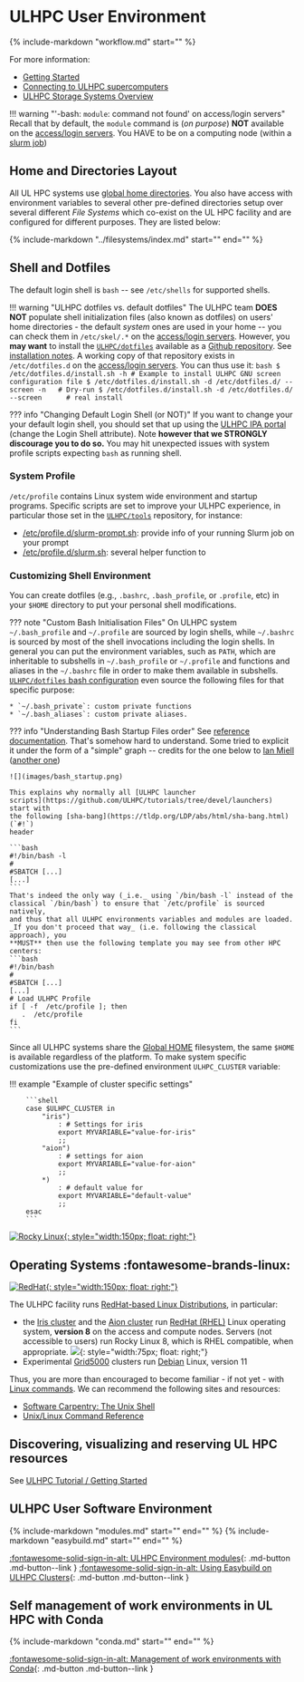 # ULHPC User Environment

{%
   include-markdown "workflow.md"
   start="<!--intro-start-->"
%}

For more information:

* [Getting Started](../getting-started.md)
* [Connecting to ULHPC supercomputers](../getting-started.md#connecting-to-ulhpc-supercomputers)
* [ULHPC Storage Systems Overview](../filesystems/index.md)
<!-- * [ULHPC User Software](../software/index.md) -->

!!! warning "'-bash: `module`: command not found' on access/login servers"
    Recall that by default, the `module` command is (_on purpose_) **NOT** available on the [access/login servers](../connect/access.md).
    You HAVE to be on a computing node (within a [slurm job](../slurm/index.md))

## Home and Directories Layout

All UL HPC systems use [global home directories](../filesystems/gpfs.md#global-home-directory-home). You also have access with environment variables to several other pre-defined directories setup over several different _File Systems_ which co-exist on the UL HPC facility and are configured for different purposes. They are listed below:

{%
   include-markdown "../filesystems/index.md"
   start="<!--file-system-table-start-->"
   end="<!--file-system-table-end-->"
%}

## Shell and Dotfiles

The default login shell is `bash` -- see `/etc/shells` for supported shells.

!!! warning "ULHPC dotfiles vs. default dotfiles"
    The ULHPC team **DOES NOT** populate shell initialization files (also known as dotfiles) on users' home directories - the default _system_ ones are used in your home -- you can check them in `/etc/skel/.*` on the [access/login servers](../connect/access.md).
    However, you **may want** to install the [`ULHPC/dotfiles`](https://github.com/ULHPC/dotfiles) available as a [Github repository](https://github.com/ULHPC/dotfiles). See [installation notes](https://github.com/ULHPC/dotfiles#installation).
    A working copy of that repository exists in `/etc/dotfiles.d` on the [access/login servers](../connect/access.md). You can thus use it:
    ```bash
    $ /etc/dotfiles.d/install.sh -h
    # Example to install ULHPC GNU screen configuration file
    $ /etc/dotfiles.d/install.sh -d /etc/dotfiles.d/ --screen -n   # Dry-run
    $ /etc/dotfiles.d/install.sh -d /etc/dotfiles.d/ --screen      # real install
    ```

??? info "Changing Default Login Shell (or NOT)"
    If you want to change your your default login shell, you should set that up using the [ULHPC IPA portal](../connect/ipa.md) (change the Login Shell attribute).
    Note **however that we STRONGLY discourage you to do so.** You may hit unexpected issues with system profile scripts expecting `bash` as running shell.

### System Profile

`/etc/profile` contains Linux system wide environment and startup programs.
Specific scripts are set to improve your ULHPC experience, in particular those set in the [`ULHPC/tools`](https://github.com/ULHPC/tools) repository, for instance:

* [/etc/profile.d/slurm-prompt.sh](https://github.com/ULHPC/tools/blob/master/slurm/profile.d/slurm-prompt.sh): provide info of your running Slurm job on your prompt
* [/etc/profile.d/slurm.sh](https://github.com/ULHPC/tools/blob/master/slurm/profile.d/slurm.sh): several helper function to

### Customizing Shell Environment

You can create dotfiles (e.g., `.bashrc`, `.bash_profile`, or
`.profile`, etc) in your `$HOME` directory to put your personal shell
modifications.

??? note "Custom Bash Initialisation Files"
    On ULHPC system `~/.bash_profile` and `~/.profile` are sourced by login
    shells, while `~/.bashrc` is sourced by most of the shell invocations
    including the login shells. In general you can put the environment
    variables, such as `PATH`, which are inheritable to subshells in
    `~/.bash_profile` or `~/.profile` and functions and aliases in the
    `~/.bashrc` file in order to make them available in subshells.
    [`ULHPC/dotfiles` bash
    configuration](https://github.com/ULHPC/dotfiles/blob/master/bash/.bashrc#L469)
    even source the following files for that specific purpose:

    * `~/.bash_private`: custom private functions
    * `~/.bash_aliases`: custom private aliases.

??? info "Understanding Bash Startup Files order"
    See [reference documentation](https://www.gnu.org/software/bash/manual/html_node/Bash-Startup-Files.html).
    That's somehow hard to understand. Some tried to explicit it under the form
    of a "simple" graph -- credits for the one below to [Ian
    Miell](https://zwischenzugs.com/2019/02/27/bash-startup-explained/)
    ([another one](http://www.solipsys.co.uk/new/BashInitialisationFiles.html))

    ![](images/bash_startup.png)

    This explains why normally all [ULHPC launcher
    scripts](https://github.com/ULHPC/tutorials/tree/devel/launchers) start with
    the following [sha-bang](https://tldp.org/LDP/abs/html/sha-bang.html) (`#!`)
    header

    ```bash
    #!/bin/bash -l
    #
    #SBATCH [...]
    [...]
    ```
    That's indeed the only way (_i.e._ using `/bin/bash -l` instead of the
    classical `/bin/bash`) to ensure that `/etc/profile` is sourced natively,
    and thus that all ULHPC environments variables and modules are loaded.
    _If you don't proceed that way_ (i.e. following the classical approach), you
    **MUST** then use the following template you may see from other HPC centers:
    ```bash
    #!/bin/bash
    #
    #SBATCH [...]
    [...]
    # Load ULHPC Profile
    if [ -f  /etc/profile ]; then
       .  /etc/profile
    fi
    ```

Since all ULHPC systems share the [Global HOME](../data/layout#home-directory-home) filesystem,
the same `$HOME` is available regardless of the platform.
To make system specific customizations use the pre-defined environment
`ULHPC_CLUSTER` variable:

!!! example "Example of cluster specific settings"

        ```shell
        case $ULHPC_CLUSTER in
            "iris")
                : # Settings for iris
                export MYVARIABLE="value-for-iris"
                ;;
            "aion")
                : # settings for aion
                export MYVARIABLE="value-for-aion"
                ;;
            *)
                : # default value for
                export MYVARIABLE="default-value"
                ;;
        esac
        ```

[![Rocky Linux](https://upload.wikimedia.org/wikipedia/commons/thumb/9/9c/Rocky_Linux_wordmark.svg/2560px-Rocky_Linux_wordmark.svg.png){: style="width:150px; float: right;"}](https://rockylinux.org/)

## Operating Systems :fontawesome-brands-linux:

[![RedHat](https://www.redhat.com/cms/managed-files/Logo-redhat-color-375.png){: style="width:150px; float: right;"}](https://www.redhat.com/en/technologies/linux-platforms/enterprise-linux)

The ULHPC facility runs [RedHat-based Linux Distributions](https://en.wikipedia.org/wiki/Red_Hat_Enterprise_Linux_derivatives), in particular:

* the [Iris cluster](../systems/iris/index.md) and the [Aion cluster](../systems/aion/index.md) run [RedHat (RHEL)](https://access.redhat.com/documentation/en-us/red_hat_enterprise_linux/8/) Linux operating system, **version 8** on the access and compute nodes. Servers (not accessible to users) run Rocky Linux 8, which is RHEL compatible, when appropriate.
![](https://www.debian.org/logos/openlogo-100.png){: style="width:75px; float: right;"}
*  Experimental [Grid5000](https://www.grid5000.fr/w/Luxembourg:Hardware) clusters run [Debian](https://www.debian.org/) Linux, version 11

Thus, you are more than encouraged to become familiar - if not yet - with [Linux commands](http://linuxcommand.org/). We can recommend the following sites and resources:

* [Software Carpentry: The Unix Shell](https://swcarpentry.github.io/shell-novice/)
* [Unix/Linux Command Reference](https://files.fosswire.com/2007/08/fwunixref.pdf)


## Discovering, visualizing and reserving UL HPC resources

See [ULHPC Tutorial / Getting Started](https://ulhpc-tutorials.readthedocs.io/en/latest/beginners/#discovering-visualizing-and-reserving-ul-hpc-resources)

## ULHPC User Software Environment

{%
   include-markdown "modules.md"
   start="<!--intro-start-->"
   end="<!--intro-end-->"
%}
{%
   include-markdown "easybuild.md"
   start="<!--intro-start-->"
   end="<!--intro-end-->"
%}

[:fontawesome-solid-sign-in-alt: ULHPC Environment modules](modules.md){: .md-button .md-button--link }
[:fontawesome-solid-sign-in-alt: Using Easybuild on ULHPC Clusters](../environment/easybuild.md){: .md-button .md-button--link }

## Self management of work environments in UL HPC with Conda

{%
   include-markdown "conda.md"
   start="<!--intro-start-->"
   end="<!--intro-end-->"
%}

[:fontawesome-solid-sign-in-alt: Management of work environments with Conda](conda.md){: .md-button .md-button--link }
